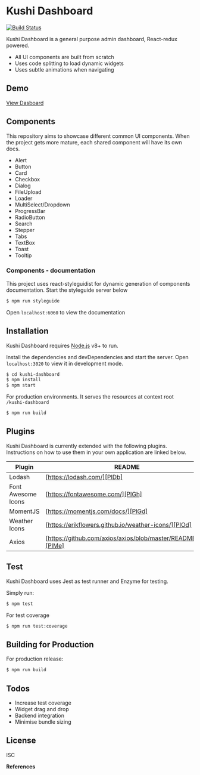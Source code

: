 # Kushi Dashboard

[![Build Status](https://travis-ci.org/nivlaoh/kushi-dashboard.svg?branch=master)](https://travis-ci.com/nivlaoh/kushi-dashboard.svg?branch=master)

Kushi Dashboard is a general purpose admin dashboard, React-redux powered.

  - All UI components are built from scratch
  - Uses code splitting to load dynamic widgets
  - Uses subtle animations when navigating

## Demo

[View Dasboard](https://nivlaoh.github.io/kushi-dashboard/)

## Components

This repository aims to showcase different common UI components. When the project gets more mature, each shared component will have its own docs.

  - Alert
  - Button
  - Card
  - Checkbox
  - Dialog
  - FileUpload
  - Loader
  - MultiSelect/Dropdown
  - ProgressBar
  - RadioButton
  - Search
  - Stepper
  - Tabs
  - TextBox
  - Toast
  - Tooltip

### Components - documentation

This project uses react-styleguidist for dynamic generation of components documentation.
Start the styleguide server below

```sh
$ npm run styleguide
```

Open `localhost:6060` to view the documentation

## Installation

Kushi Dashboard requires [Node.js](https://nodejs.org/) v8+ to run.

Install the dependencies and devDependencies and start the server. Open `localhost:3020` to view it in development mode.

```sh
$ cd kushi-dashboard
$ npm install
$ npm start
```

For production environments. It serves the resources at context root `/kushi-dashboard`

```sh
$ npm run build
```

## Plugins

Kushi Dashboard is currently extended with the following plugins. Instructions on how to use them in your own application are linked below.

| Plugin | README |
| ------ | ------ |
| Lodash | [https://lodash.com/][PlDb] |
| Font Awesome Icons | [https://fontawesome.com/][PlGh] |
| MomentJS | [https://momentjs.com/docs/][PlGd] |
| Weather Icons | [https://erikflowers.github.io/weather-icons/][PlOd] |
| Axios | [https://github.com/axios/axios/blob/master/README.md][PlMe] |

## Test

Kushi Dashboard uses Jest as test runner and Enzyme for testing.

Simply run:
```sh
$ npm test
```

For test coverage
```sh
$ npm run test:coverage
```

## Building for Production
For production release:
```sh
$ npm run build
```

## Todos

 - Increase test coverage
 - Widget drag and drop
 - Backend integration
 - Minimise bundle sizing

License
----
ISC

**References**

   [node.js]: <http://nodejs.org>
   [Redux]: <https://redux.js.org/introduction/getting-started>
   [React]: <https://reactjs.org/>

   [PlDb]: <https://lodash.com/>
   [PlGh]: <https://fontawesome.com/>
   [PlGd]: <https://momentjs.com/docs/>
   [PlOd]: <https://erikflowers.github.io/weather-icons/>
   [PlMe]: <https://github.com/axios/axios/blob/master/README.md>
